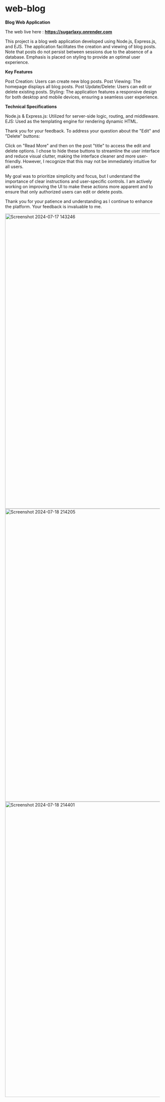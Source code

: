 # web-blog
**Blog Web Application**

The web live here : **https://sugarlaxy.onrender.com**

This project is a blog web application developed using Node.js, Express.js, and EJS. The application facilitates the creation and viewing of blog posts. Note that posts do not persist between sessions due to the absence of a database. Emphasis is placed on styling to provide an optimal user experience.

**Key Features**

Post Creation: Users can create new blog posts.
Post Viewing: The homepage displays all blog posts.
Post Update/Delete: Users can edit or delete existing posts.
Styling: The application features a responsive design for both desktop and mobile devices, ensuring a seamless user experience.

**Technical Specifications**

Node.js & Express.js: Utilized for server-side logic, routing, and middleware.
EJS: Used as the templating engine for rendering dynamic HTML.

Thank you for your feedback. To address your question about the "Edit" and "Delete" buttons:

Click on "Read More" and then on the post "title" to access the edit and delete options. I chose to hide these buttons to streamline the user interface and reduce visual clutter, making the interface cleaner and more user-friendly. However, I recognize that this may not be immediately intuitive for all users.

My goal was to prioritize simplicity and focus, but I understand the importance of clear instructions and user-specific controls. I am actively working on improving the UI to make these actions more apparent and to ensure that only authorized users can edit or delete posts.

Thank you for your patience and understanding as I continue to enhance the platform. Your feedback is invaluable to me.

<img width="959" alt="Screenshot 2024-07-17 143246" src="https://github.com/user-attachments/assets/24af99e0-47a3-438f-8ef7-71d6ea086345">

<img width="952" alt="Screenshot 2024-07-18 214205" src="https://github.com/user-attachments/assets/d6bf5aa5-5c4d-4e9a-8e31-6f2489b2f1dd">

<img width="960" alt="Screenshot 2024-07-18 214401" src="https://github.com/user-attachments/assets/61c562ab-95bf-4ebf-88a3-ac2a3a507a87">
